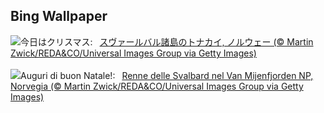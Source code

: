 ## Bing Wallpaper
![](https://www.bing.com/th?id=OHR.ReindeerTrio_JA-JP0425560339_UHD.jpg&w=1000)今日はクリスマス:&nbsp;&ensp;[スヴァールバル諸島のトナカイ, ノルウェー (© Martin Zwick/REDA&CO/Universal Images Group via Getty Images)](https://www.bing.com/th?id=OHR.ReindeerTrio_JA-JP0425560339_UHD.jpg)
<br><br/>
![](https://www.bing.com/th?id=OHR.ReindeerTrio_IT-IT1609765217_UHD.jpg&w=1000)Auguri di buon Natale!:&nbsp;&ensp;[Renne delle Svalbard nel Van Mijenfjorden NP, Norvegia (© Martin Zwick/REDA&CO/Universal Images Group via Getty Images)](https://www.bing.com/th?id=OHR.ReindeerTrio_IT-IT1609765217_UHD.jpg)
<br><br/>
